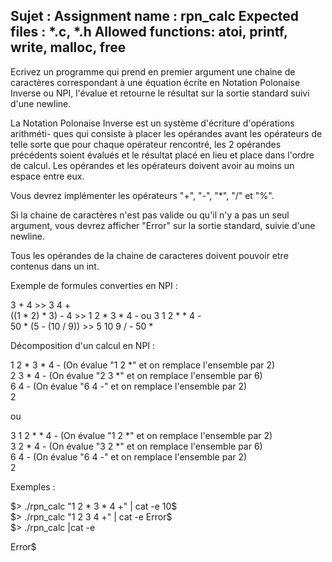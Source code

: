Sujet : 
Assignment name  : rpn_calc
Expected files   : *.c, *.h
Allowed functions: atoi, printf, write, malloc, free
--------------------------------------------------------------------------------

Ecrivez un programme qui prend en premier argument une chaine de caractères
correspondant à une équation écrite en Notation Polonaise Inverse ou NPI,
l'évalue et retourne le résultat sur la sortie standard suivi d'une newline.

La Notation Polonaise Inverse est un système d'écriture d'opérations arithméti-
ques qui consiste à placer les opérandes avant les opérateurs de telle
sorte que pour chaque opérateur rencontré, les 2 opérandes précédents soient
évalués et le résultat placé en lieu et place dans l'ordre de calcul. Les
opérandes et les opérateurs doivent avoir au moins un espace entre eux.

Vous devrez implémenter les opérateurs "+", "-", "*", "/" et "%".

Si la chaine de caractères n'est pas valide ou qu'il n'y a pas un seul argument,
vous devrez afficher "Error" sur la sortie standard, suivie d'une newline.

Tous les opérandes de la chaine de caracteres doivent pouvoir etre contenus
dans un int.

Exemple de formules converties en NPI :

3 + 4                   >>    3 4 +                       
((1 * 2) * 3) - 4       >>    1 2 * 3 * 4 -  ou  3 1 2 * * 4 -          
50 * (5 - (10 / 9))     >>    5 10 9 / - 50 *     

Décomposition d'un calcul en NPI :

1 2 * 3 * 4 -     (On évalue "1 2 *" et on remplace l'ensemble par 2)   
2 3 * 4 -         (On évalue "2 3 *" et on remplace l'ensemble par 6)   
6 4 -             (On évalue "6 4 -" et on remplace l'ensemble par 2)   
2   

ou    

3 1 2 * * 4 -     (On évalue "1 2 *" et on remplace l'ensemble par 2)   
3 2 * 4 -         (On évalue "3 2 *" et on remplace l'ensemble par 6)   
6 4 -             (On évalue "6 4 -" et on remplace l'ensemble par 2)   
2   

Exemples :    

$> ./rpn_calc "1 2 * 3 * 4 +" | cat -e    
10$   
$> ./rpn_calc "1 2 3 4 +" | cat -e    
Error$    
$> ./rpn_calc |cat -e   
        
Error$    
